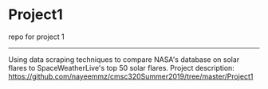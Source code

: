 # Project1
repo for project 1

-------

Using data scraping techniques to compare NASA's database on solar flares to SpaceWeatherLive's top 50 solar flares.
Project description: https://github.com/nayeemmz/cmsc320Summer2019/tree/master/Project1
